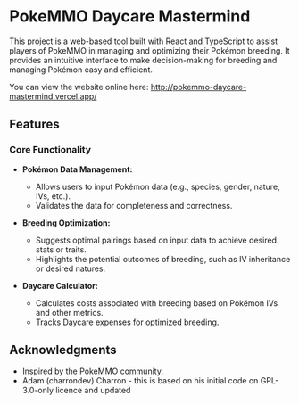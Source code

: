 # PokeMMO Daycare Mastermind

This project is a web-based tool built with React and TypeScript to assist players of PokeMMO in managing and optimizing their Pokémon breeding. It provides an intuitive interface to make decision-making for breeding and managing Pokémon easy and efficient.

You can view the website online here: http://pokemmo-daycare-mastermind.vercel.app/


## **Features**

### **Core Functionality**

-   **Pokémon Data Management:**
    
    -   Allows users to input Pokémon data (e.g., species, gender, nature, IVs, etc.).
    -   Validates the data for completeness and correctness.
-   **Breeding Optimization:**
    
    -   Suggests optimal pairings based on input data to achieve desired stats or traits.
    -   Highlights the potential outcomes of breeding, such as IV inheritance or desired natures.
-   **Daycare Calculator:**
    
    -   Calculates costs associated with breeding based on Pokémon IVs and other metrics.
    -   Tracks Daycare expenses for optimized breeding.


## **Acknowledgments**

-   Inspired by the PokeMMO community.
-   Adam (charrondev) Charron - this is based on his initial code on GPL-3.0-only licence and updated